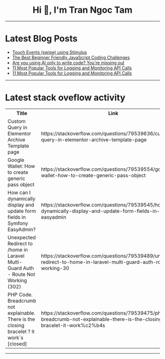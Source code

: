 <h1 align="center">Hi 👋, I'm Tran Ngoc Tam</h1>

---

# Latest Blog Posts 
<!-- BLOG-POST-LIST:START -->
- [Touch Events &lpar;swipe&rpar; using Stimulus](https://dev.to/railsdesigner/touch-events-swipe-using-stimulus-1kml)
- [The Best Beginner Friendly JavaScript Coding Challenges](https://dev.to/logannford/the-best-beginner-friendly-javascript-coding-challenges-3gib)
- [Are you using AI only to write code? You&#39;re missing out](https://dev.to/ayush2390/are-you-using-ai-only-to-write-code-youre-missing-out-28j3)
- [11 Most Popular Tools for Logging and Monitoring API Calls](https://dev.to/moesif/11-most-popular-tools-for-logging-and-monitoring-api-calls-5f06)
- [11 Most Popular Tools for Logging and Monitoring API Calls](https://dev.to/moesif/11-most-popular-tools-for-logging-and-monitoring-api-calls-561e)
<!-- BLOG-POST-LIST:END -->

---

# Latest stack oveflow activity
<table>
  <tr><th>Title</th><th>Link</th></tr>
  <!-- STACKOVERFLOW:START --><tr><td>Custom Query in Elementor Archive Template page</td><td>https://stackoverflow.com/questions/79539636/custom-query-in-elementor-archive-template-page</td></tr><tr><td>Google Wallet: How to create generic pass object</td><td>https://stackoverflow.com/questions/79539554/google-wallet-how-to-create-generic-pass-object</td></tr><tr><td>How can I dynamically display and update form fields in Symfony EasyAdmin?</td><td>https://stackoverflow.com/questions/79539545/how-can-i-dynamically-display-and-update-form-fields-in-symfony-easyadmin</td></tr><tr><td>Unexpected Redirect to /home in Laravel Multi-Guard Auth - Route Not Working &lpar;302&rpar;</td><td>https://stackoverflow.com/questions/79539489/unexpected-redirect-to-home-in-laravel-multi-guard-auth-route-not-working-30</td></tr><tr><td>PHP Code. Breadcrumb not explainable. There is the closing bracelet ? it work´s [closed]</td><td>https://stackoverflow.com/questions/79539475/php-code-breadcrumb-not-explainable-there-is-the-closing-bracelet-it-work%c2%b4s</td></tr><!-- STACKOVERFLOW:END -->
</table>

---


